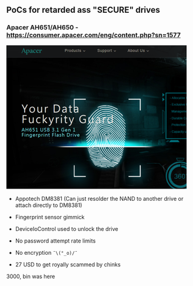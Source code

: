 ## PoCs for retarded ass "SECURE" drives

### Apacer AH651/AH650 - https://consumer.apacer.com/eng/content.php?sn=1577

![ah651](./assets/ah651.png)

- Appotech DM8381 (Can just resolder the NAND to another drive or attach directly to DM8381)

- Fingerprint sensor gimmick

- DeviceIoControl used to unlock the drive

- No password attempt rate limits

- No encryption `¯\(°_o)/¯`

- 27 USD to get royally scammed by chinks


3000, bin was here